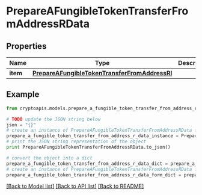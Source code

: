 # PrepareAFungibleTokenTransferFromAddressRData


## Properties
Name | Type | Description | Notes
------------ | ------------- | ------------- | -------------
**item** | [**PrepareAFungibleTokenTransferFromAddressRI**](PrepareAFungibleTokenTransferFromAddressRI.md) |  | 

## Example

```python
from cryptoapis.models.prepare_a_fungible_token_transfer_from_address_r_data import PrepareAFungibleTokenTransferFromAddressRData

# TODO update the JSON string below
json = "{}"
# create an instance of PrepareAFungibleTokenTransferFromAddressRData from a JSON string
prepare_a_fungible_token_transfer_from_address_r_data_instance = PrepareAFungibleTokenTransferFromAddressRData.from_json(json)
# print the JSON string representation of the object
print PrepareAFungibleTokenTransferFromAddressRData.to_json()

# convert the object into a dict
prepare_a_fungible_token_transfer_from_address_r_data_dict = prepare_a_fungible_token_transfer_from_address_r_data_instance.to_dict()
# create an instance of PrepareAFungibleTokenTransferFromAddressRData from a dict
prepare_a_fungible_token_transfer_from_address_r_data_form_dict = prepare_a_fungible_token_transfer_from_address_r_data.from_dict(prepare_a_fungible_token_transfer_from_address_r_data_dict)
```
[[Back to Model list]](../README.md#documentation-for-models) [[Back to API list]](../README.md#documentation-for-api-endpoints) [[Back to README]](../README.md)


